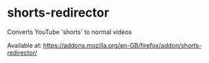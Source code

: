 # shorts-redirector
Converts YouTube 'shorts' to normal videos

Available at: https://addons.mozilla.org/en-GB/firefox/addon/shorts-redirector/
